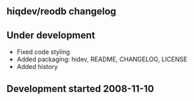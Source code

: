 hiqdev/reodb changelog
----------------------

## Under development

- Fixed code styling
- Added packaging: hidev, README, CHANGELOG, LICENSE
- Added history

## Development started 2008-11-10

